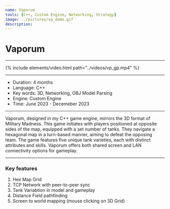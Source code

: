 ```yaml
---
name: Vaporum
tools: [C++, Custom Engine, Networking, Strategy]
image: ../pictures/vp_demo.gif
description:  
---
```


# Vaporum

***

{% include elements/video.html path="../videos/vp_gp.mp4" %}

***

- Duration:             4 months
- Language:             C++
- Key words:            3D, Networking, OBJ Model Parsing
- Engine:               Custom Engine
- Time:                 June 2023 - Decemeber 2023

***

Vaporum, designed in my C++ game engine, mirrors the 3D format of Military Madness. This game initiates with players positioned at opposite sides of the map, equipped with a set number of tanks. They navigate a hexagonal map in a turn-based manner, aiming to defeat the opposing team. The game features five unique tank varieties, each with distinct attributes and skills. Vaporum offers both shared screen and LAN connectivity options for gameplay.

***

### Key features

1. Hex Map Grid
2. TCP Network with peer-to-peer sync
3. Tank Variabtion in model and gameplay 
4. Distance Field pathfinding
5. Screen to world mapping (mouse clicking on 3D Grid)
